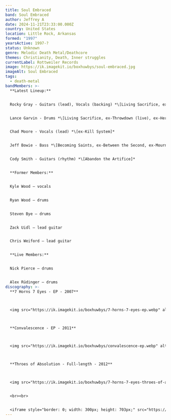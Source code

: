 ```yaml
---
title: Soul Embraced
band: Soul Embraced
author: Jeffrey A
date: 2024-11-21T23:33:00.000Z
country: United States
location: Little Rock, Arkansas
formed: "1997"
yearsActive: 1997-?
status: Unknown
genre: Melodic Death Metal/Deathcore
themes: Christianity, Death, Inner struggles
currentLabel: Rottweiler Records
image: https://ik.imagekit.io/boxhuwbys/soul-embraced.jpg
imageAlt: Soul Embraced
tags:
  - death-metal
bandMembers: >-
  **Latest Lineup:**


  Rocky Gray - Guitars (lead), Vocals (backing) *\[Living Sacrifice, ex-Shredded Corpse, Even Devils Die, Machina, Rocky Gray, ex-Bleeding Through (live), ex-3 for Sorrow, ex-Chalice, ex-Cryptic Memoirs, ex-Evanescence, ex-Fatal Thirteen, ex-Kill System, ex-Mourningside, ex-PainGod, ex-Project 86, ex-Seminal Death, ex-Sickshine, ex-Solus Deus, ex-The Burning, ex-We Are the Fallen, ex-The Killer and the Star (live)]*


  Lance Garvin - Drums *\[Living Sacrifice, ex-Throwdown (live), ex-Heroes Among Thieves, ex-Kill System, ex-The Blamed (live), ex-Zao (live)]*


  Chad Moore - Vocals (lead) *\[ex-Kill System]*


  Jeff Bowie - Bass *\[Becoming Saints, ex-Between the Second, ex-Mourningside]*


  Cody Smith - Guitars (rhythm) *\[Abandon the Artifice]*


  **Former Members:**


  Kyle Wood – vocals


  Ryan Wood – drums


  Steven Bye – drums


  Zack Uidl – lead guitar


  Chris Weiford – lead guitar


  **Live Members:**


  Nick Pierce – drums


  Alex Rüdinger – drums
discography: >-
  **7 Horns 7 Eyes - EP - 2007**



  <img src="https://ik.imagekit.io/boxhuwbys/7-horns-7-eyes-ep.webp" alt="7 Horns 7 Eyes - EP cover" style="width:300px; height:auto;">



  **Convalescence - EP - 2011**



  <img src="https://ik.imagekit.io/boxhuwbys/convalescence-ep.webp" alt="7 Horns 7 Eyes -Convalescence - EP cover" style="width:300px; height:auto;">



  **Throes of Absolution - Full-length - 2012**



  <img src="https://ik.imagekit.io/boxhuwbys/7-horns-7-eyes-throes-of-absolution.webp" alt="7 Horns 7 Eyes - Throes of Absolution - Full-length cover" style="width:300px; height:auto;">


  <br><br>


  <iframe style="border: 0; width: 300px; height: 703px;" src="https://bandcamp.com/EmbeddedPlayer/album=3854027261/size=large/bgcol=333333/linkcol=0f91ff/transparent=true/" seamless><a href="https://basickrecords.bandcamp.com/album/throes-of-absolution">Throes Of Absolution by 7 HORNS 7 EYES</a></iframe>
---
```

